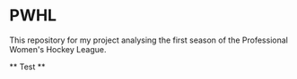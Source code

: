 # PWHL
This repository for my project analysing the first season of the Professional Women's Hockey League.

** Test **
